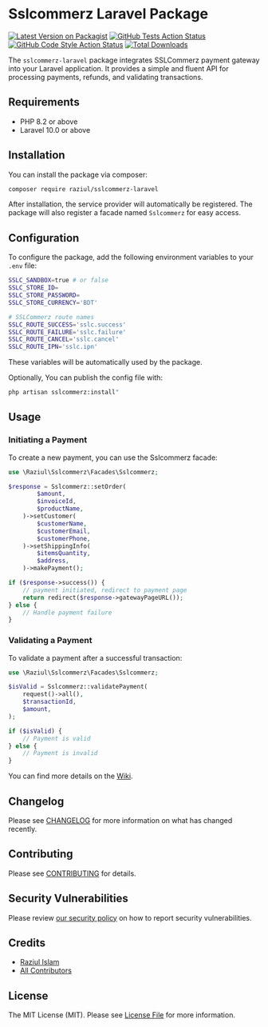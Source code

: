 # Sslcommerz Laravel Package

[![Latest Version on Packagist](https://img.shields.io/packagist/v/iraziul/sslcommerz-laravel.svg?style=flat-square)](https://packagist.org/packages/iraziul/sslcommerz-laravel)
[![GitHub Tests Action Status](https://img.shields.io/github/actions/workflow/status/iraziul/sslcommerz-laravel/run-tests.yml?branch=main&label=tests&style=flat-square)](https://github.com/iraziul/sslcommerz-laravel/actions?query=workflow%3Arun-tests+branch%3Amain)
[![GitHub Code Style Action Status](https://img.shields.io/github/actions/workflow/status/iraziul/sslcommerz-laravel/fix-php-code-style-issues.yml?branch=main&label=code%20style&style=flat-square)](https://github.com/iraziul/sslcommerz-laravel/actions?query=workflow%3A"Fix+PHP+code+style+issues"+branch%3Amain)
[![Total Downloads](https://img.shields.io/packagist/dt/iraziul/sslcommerz-laravel.svg?style=flat-square)](https://packagist.org/packages/iraziul/sslcommerz-laravel)

The `sslcommerz-laravel` package integrates SSLCommerz payment gateway into your Laravel application. It provides a simple and fluent API for processing payments, refunds, and validating transactions.

## Requirements

-   PHP 8.2 or above
-   Laravel 10.0 or above

## Installation

You can install the package via composer:

```bash
composer require raziul/sslcommerz-laravel
```

After installation, the service provider will automatically be registered. The package will also register a facade named `Sslcommerz` for easy access.

## Configuration

To configure the package, add the following environment variables to your `.env` file:

```bash
SSLC_SANDBOX=true # or false
SSLC_STORE_ID=
SSLC_STORE_PASSWORD=
SSLC_STORE_CURRENCY='BDT'

# SSLCommerz route names
SSLC_ROUTE_SUCCESS='sslc.success'
SSLC_ROUTE_FAILURE='sslc.failure'
SSLC_ROUTE_CANCEL='sslc.cancel'
SSLC_ROUTE_IPN='sslc.ipn'
```

These variables will be automatically used by the package.

Optionally, You can publish the config file with:

```bash
php artisan sslcommerz:install"
```

## Usage

### Initiating a Payment

To create a new payment, you can use the Sslcommerz facade:

```php
use \Raziul\Sslcommerz\Facades\Sslcommerz;

$response = Sslcommerz::setOrder(
        $amount,
        $invoiceId,
        $productName,
    )->setCustomer(
        $customerName,
        $customerEmail,
        $customerPhone,
    )->setShippingInfo(
        $itemsQuantity,
        $address,
    )->makePayment();

if ($response->success()) {
    // payment initiated, redirect to payment page
    return redirect($response->gatewayPageURL());
} else {
    // Handle payment failure
}
```

### Validating a Payment

To validate a payment after a successful transaction:

```php
use \Raziul\Sslcommerz\Facades\Sslcommerz;

$isValid = Sslcommerz::validatePayment(
    request()->all(),
    $transactionId,
    $amount,
);

if ($isValid) {
    // Payment is valid
} else {
    // Payment is invalid
}
```

You can find more details on the [Wiki](https://github.com/iraziul/sslcommerz-laravel/wiki).

## Changelog

Please see [CHANGELOG](CHANGELOG.md) for more information on what has changed recently.

## Contributing

Please see [CONTRIBUTING](CONTRIBUTING.md) for details.

## Security Vulnerabilities

Please review [our security policy](../../security/policy) on how to report security vulnerabilities.

## Credits

-   [Raziul Islam](https://github.com/iRaziul)
-   [All Contributors](../../contributors)

## License

The MIT License (MIT). Please see [License File](LICENSE.md) for more information.
